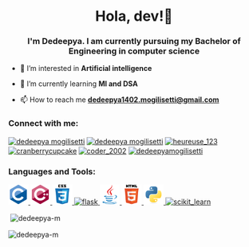 <h1 align="center"> Hola, dev!👋</h1>
<h3 align="center">I'm Dedeepya. I am currently pursuing my Bachelor of Engineering in computer science</h3>

- 🔭 I’m interested in **Artificial intelligence**

- 🌱 I’m currently learning **Ml and DSA**

- 📫 How to reach me **dedeepya1402.mogilisetti@gmail.com**

<h3 align="left">Connect with me:</h3>
<p align="left">
<a href="https://linkedin.com/in/dedeepya mogilisetti" target="blank"><img align="center" src="https://raw.githubusercontent.com/rahuldkjain/github-profile-readme-generator/master/src/images/icons/Social/linked-in-alt.svg" alt="dedeepya mogilisetti" height="30" width="40" /></a>
<a href="https://kaggle.com/dedeepya mogilisetti" target="blank"><img align="center" src="https://raw.githubusercontent.com/rahuldkjain/github-profile-readme-generator/master/src/images/icons/Social/kaggle.svg" alt="dedeepya mogilisetti" height="30" width="40" /></a>
<a href="https://www.codechef.com/users/heureuse_123" target="blank"><img align="center" src="https://cdn.jsdelivr.net/npm/simple-icons@3.1.0/icons/codechef.svg" alt="heureuse_123" height="30" width="40" /></a>
<a href="https://www.hackerrank.com/cranberrycupcake" target="blank"><img align="center" src="https://raw.githubusercontent.com/rahuldkjain/github-profile-readme-generator/master/src/images/icons/Social/hackerrank.svg" alt="cranberrycupcake" height="30" width="40" /></a>
<a href="https://www.leetcode.com/coder_2002" target="blank"><img align="center" src="https://raw.githubusercontent.com/rahuldkjain/github-profile-readme-generator/master/src/images/icons/Social/leet-code.svg" alt="coder_2002" height="30" width="40" /></a>
<a href="https://auth.geeksforgeeks.org/user/dedeepyamogilisetti" target="blank"><img align="center" src="https://raw.githubusercontent.com/rahuldkjain/github-profile-readme-generator/master/src/images/icons/Social/geeks-for-geeks.svg" alt="dedeepyamogilisetti" height="30" width="40" /></a>
</p>

<h3 align="left">Languages and Tools:</h3>
<p align="left"> <a href="https://www.cprogramming.com/" target="_blank"> <img src="https://raw.githubusercontent.com/devicons/devicon/master/icons/c/c-original.svg" alt="c" width="40" height="40"/> </a> <a href="https://www.w3schools.com/cpp/" target="_blank"> <img src="https://raw.githubusercontent.com/devicons/devicon/master/icons/cplusplus/cplusplus-original.svg" alt="cplusplus" width="40" height="40"/> </a> <a href="https://www.w3schools.com/css/" target="_blank"> <img src="https://raw.githubusercontent.com/devicons/devicon/master/icons/css3/css3-original-wordmark.svg" alt="css3" width="40" height="40"/> </a> <a href="https://flask.palletsprojects.com/" target="_blank"> <img src="https://www.vectorlogo.zone/logos/pocoo_flask/pocoo_flask-icon.svg" alt="flask" width="40" height="40"/> </a><a href="https://www.java.com" target="_blank" rel="noreferrer"> <img src="https://raw.githubusercontent.com/devicons/devicon/master/icons/java/java-original.svg" alt="java" width="40" height="40"/> </a>
  <a href="https://www.w3.org/html/" target="_blank"> <img src="https://raw.githubusercontent.com/devicons/devicon/master/icons/html5/html5-original-wordmark.svg" alt="html5" width="40" height="40"/> </a>  <a href="https://www.python.org" target="_blank"> <img src="https://raw.githubusercontent.com/devicons/devicon/master/icons/python/python-original.svg" alt="python" width="40" height="40"/> </a> <a href="https://scikit-learn.org/" target="_blank"> <img src="https://upload.wikimedia.org/wikipedia/commons/0/05/Scikit_learn_logo_small.svg" alt="scikit_learn" width="40" height="40"/> </a> </p>

<p>&nbsp;<img align="center" src="https://github-readme-stats.vercel.app/api?username=dedeepya-m&show_icons=true&locale=en" alt="dedeepya-m" /></p>

<p><img align="center" src="https://github-readme-streak-stats.herokuapp.com/?user=dedeepya-m&" alt="dedeepya-m" /></p>
